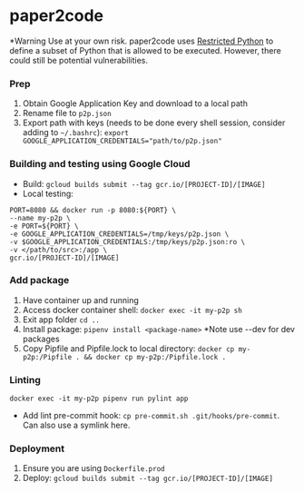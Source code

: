 # paper2code

*Warning
Use at your own risk. paper2code uses [Restricted Python](https://restrictedpython.readthedocs.io/en/latest/index.html) to define a subset of Python that is allowed to be executed. However, there could still be potential vulnerabilities.

### Prep
1. Obtain Google Application Key and download to a local path
2. Rename file to `p2p.json`
2. Export path with keys (needs to be done every shell session, consider adding to `~/.bashrc`): `export GOOGLE_APPLICATION_CREDENTIALS="path/to/p2p.json"`

### Building and testing using Google Cloud
- Build: `gcloud builds submit --tag gcr.io/[PROJECT-ID]/[IMAGE]`
- Local testing: 
```
PORT=8080 && docker run -p 8080:${PORT} \
--name my-p2p \
-e PORT=${PORT} \
-e GOOGLE_APPLICATION_CREDENTIALS=/tmp/keys/p2p.json \
-v $GOOGLE_APPLICATION_CREDENTIALS:/tmp/keys/p2p.json:ro \
-v </path/to/src>:/app \
gcr.io/[PROJECT-ID]/[IMAGE]
```

### Add package
1. Have container up and running
2. Access docker container shell: `docker exec -it my-p2p sh`
3. Exit app folder `cd ..`
3. Install package: `pipenv install <package-name>` *Note use --dev for dev packages
4. Copy Pipfile and Pipfile.lock to local directory: `docker cp my-p2p:/Pipfile . && docker cp my-p2p:/Pipfile.lock .`

### Linting
`docker exec -it my-p2p pipenv run pylint app`
- Add lint pre-commit hook: `cp pre-commit.sh .git/hooks/pre-commit`. Can also use a symlink here.

### Deployment
1. Ensure you are using `Dockerfile.prod`
2. Deploy: `gcloud builds submit --tag gcr.io/[PROJECT-ID]/[IMAGE]`
